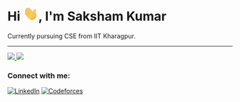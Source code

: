 <h1>Hi <img src="https://raw.githubusercontent.com/ABSphreak/ABSphreak/master/gifs/Hi.gif" height="33px">, I'm Saksham Kumar</h2>
<p>Currently pursuing CSE from IIT Kharagpur.</p>

<hr>

<a href="https://github.com/saksham-kumar-14" >
  <img height="240" src="https://github-readme-stats.vercel.app/api?username=saksham-kumar-14&show_icons=true&theme=gruvbox" />
</a>
<a href="https://github.com/saksham-kumar-14">
  <img width="400" src="https://github-readme-stats.vercel.app/api/top-langs/?username=saksham-kumar-14&&hide_progress=true" />
</a>

<br>

<h3 align="left">Connect with me:</h3>
<a href="https://www.linkedin.com/in/saksham-kumar-683930224/" target="_blank"><img src="https://img.shields.io/badge/LinkedIn-%230077B5.svg?&style=flat-square&logo=linkedin&logoColor=white" alt="LinkedIn"></a>
<a href="https://www.codeforces.com/profile/ars3nl" target="_blank"><img src="https://img.shields.io/badge/Codeforces-8A2BE2" alt="Codeforces"></a>
</p>

